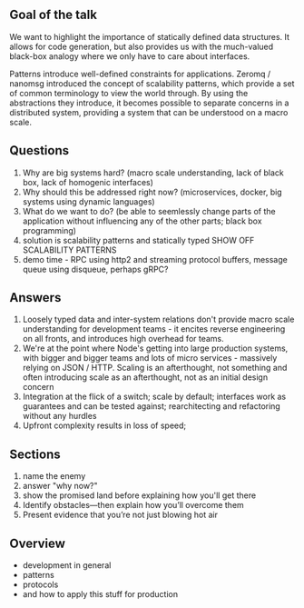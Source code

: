 ## Goal of the talk
We want to highlight the importance of statically defined data structures. It
allows for code generation, but also provides us with the much-valued black-box
analogy where we only have to care about interfaces.

Patterns introduce well-defined constraints for applications. Zeromq / nanomsg
introduced the concept of scalability patterns, which provide a set of common
terminology to view the world through. By using the abstractions they
introduce, it becomes possible to separate concerns in a distributed system,
providing a system that can be understood on a macro scale.

## Questions
1. Why are big systems hard? (macro scale understanding, lack of black box,
   lack of homogenic interfaces)
2. Why should this be addressed right now? (microservices, docker, big systems
   using dynamic languages)
3. What do we want to do? (be able to seemlessly change parts of the
   application without influencing any of the other parts; black box
   programming)
4. solution is scalability patterns and statically typed SHOW OFF SCALABILITY
   PATTERNS
5. demo time - RPC using http2 and streaming protocol buffers, message queue
   using disqueue, perhaps gRPC?

## Answers
1. Loosely typed data and inter-system relations don't provide macro scale
   understanding for development teams - it encites reverse engineering on all
   fronts, and introduces high overhead for teams.
2. We're at the point where Node's getting into large production systems, with
   bigger and bigger teams and lots of micro services - massively relying on
   JSON / HTTP. Scaling is an afterthought, not something and often introducing
   scale as an afterthought, not as an initial design concern
3. Integration at the flick of a switch; scale by default; interfaces work as
   guarantees and can be tested against; rearchitecting and refactoring without
   any hurdles
4. Upfront complexity results in loss of speed;

## Sections
1. name the enemy
2. answer "why now?"
3. show the promised land before explaining how you'll get there
4. Identify obstacles—then explain how you’ll overcome them
5. Present evidence that you’re not just blowing hot air

## Overview
- development in general
- patterns
- protocols
- and how to apply this stuff for production
